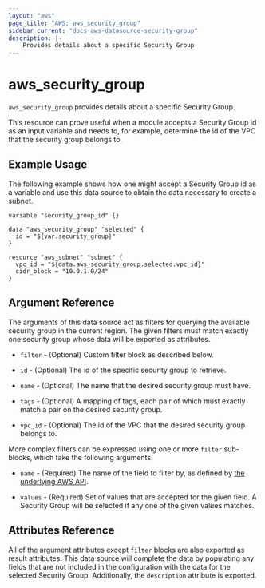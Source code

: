 ```yaml
---
layout: "aws"
page_title: "AWS: aws_security_group"
sidebar_current: "docs-aws-datasource-security-group"
description: |-
    Provides details about a specific Security Group
---
```


# aws\_security\_group

`aws_security_group` provides details about a specific Security Group.

This resource can prove useful when a module accepts a Security Group id as
an input variable and needs to, for example, determine the id of the
VPC that the security group belongs to.

## Example Usage

The following example shows how one might accept a Security Group id as a variable
and use this data source to obtain the data necessary to create a subnet.

```
variable "security_group_id" {}

data "aws_security_group" "selected" {
  id = "${var.security_group}"
}

resource "aws_subnet" "subnet" {
  vpc_id = "${data.aws_security_group.selected.vpc_id}"
  cidr_block = "10.0.1.0/24"  
}
```

## Argument Reference

The arguments of this data source act as filters for querying the available
security group in the current region. The given filters must match exactly one
security group whose data will be exported as attributes.


* `filter` - (Optional) Custom filter block as described below.

* `id` - (Optional) The id of the specific security group to retrieve.

* `name` - (Optional) The name that the desired security group must have.

* `tags` - (Optional) A mapping of tags, each pair of which must exactly match
  a pair on the desired security group.

* `vpc_id` - (Optional) The id of the VPC that the desired security group belongs to.

More complex filters can be expressed using one or more `filter` sub-blocks,
which take the following arguments:

* `name` - (Required) The name of the field to filter by, as defined by
  [the underlying AWS API](http://docs.aws.amazon.com/AWSEC2/latest/APIReference/API_DescribeSecurityGroups.html).

* `values` - (Required) Set of values that are accepted for the given field.
  A Security Group will be selected if any one of the given values matches.

## Attributes Reference

All of the argument attributes except `filter` blocks are also exported as
result attributes. This data source will complete the data by populating
any fields that are not included in the configuration with the data for
the selected Security Group.
Additionally, the `description` attribute is exported.

